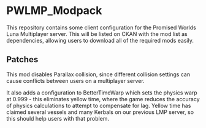 # PWLMP_Modpack
This repository contains some client configuration for the Promised Worlds Luna Multiplayer server. This will be listed on CKAN with the mod list as dependencies, allowing users to download all of the required mods easily.

## Patches
This mod disables Parallax collision, since different collision settings can cause conflicts between users on a multiplayer server.

It also adds a configuration to BetterTimeWarp which sets the physics warp at 0.999 - this eliminates yellow time, where the game reduces the accuracy of physics calculations to attempt to compensate for lag. Yellow time has claimed several vessels and many Kerbals on our previous LMP server, so this should help users with that problem.
